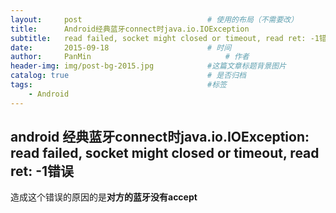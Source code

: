 ```yaml
---
layout:     post                            # 使用的布局（不需要改）
title:      Android经典蓝牙connect时java.io.IOException                   # 标题
subtitle:   read failed, socket might closed or timeout, read ret: -1错误         #副标题
date:       2015-09-18                      # 时间
author:     PanMin                              # 作者
header-img: img/post-bg-2015.jpg            #这篇文章标题背景图片
catalog: true                               # 是否归档
tags:                                       #标签
    - Android
---
```



## android 经典蓝牙connect时java.io.IOException: read failed, socket might closed or timeout, read ret: -1错误

造成这个错误的原因的是**对方的蓝牙没有accept**